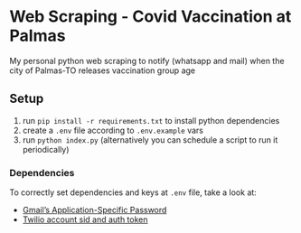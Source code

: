 # Web Scraping - Covid Vaccination at Palmas

My personal python web scraping to notify (whatsapp and mail) when the city of Palmas-TO releases vaccination group age

## Setup

1. run `pip install -r requirements.txt` to install python dependencies
2. create a `.env` file according to `.env.example` vars
3. run `python index.py` (alternatively you can schedule a script to run it periodically)

### Dependencies

To correctly set dependencies and keys at `.env` file,  take a look at:
* [Gmail’s Application-Specific Password](https://support.google.com/accounts/answer/185833?hl=en)
* [Twilio account sid and auth token](https://www.twilio.com/console)
